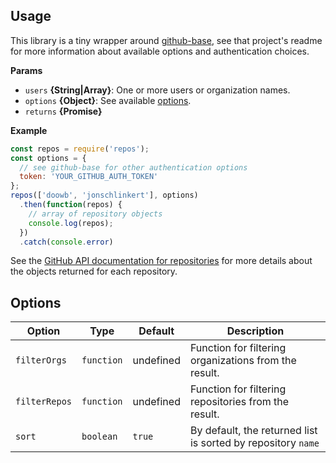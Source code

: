 ## Usage

This library is a tiny wrapper around [github-base](https://github.com/jonschlinkert/github-base), see that project's readme for more information about available options and authentication choices.

**Params**

* `users` **{String|Array}**: One or more users or organization names.
* `options` **{Object}**: See available [options](#options).
* `returns` **{Promise}**

**Example**

```js
const repos = require('repos');
const options = {
  // see github-base for other authentication options
  token: 'YOUR_GITHUB_AUTH_TOKEN'
};
repos(['doowb', 'jonschlinkert'], options)
  .then(function(repos) {
    // array of repository objects
    console.log(repos);
  })
  .catch(console.error)
```

See the [GitHub API documentation for repositories](https://developer.github.com/v3/repos/) for more details about the objects returned for each repository.

## Options

| **Option** | **Type** | **Default** | **Description** | 
| --- | --- | --- | --- |
| `filterOrgs` | `function` | undefined | Function for filtering organizations from the result. |
| `filterRepos` | `function` | undefined | Function for filtering repositories from the result. |
| `sort` | `boolean` | `true` | By default, the returned list is sorted by repository `name` |
